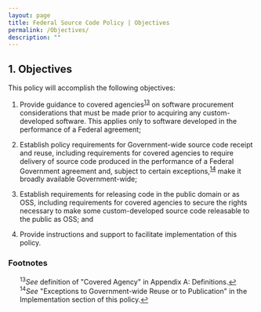 ```yaml
---
layout: page
title: Federal Source Code Policy | Objectives
permalink: /Objectives/
description: ""
---
```


## 1. Objectives

This policy will accomplish the following objectives:

1. Provide guidance to covered agencies<sup id="fnr13"><a href="#fn13">13</a></sup> on software procurement considerations that must be made prior to acquiring any custom-developed software. This applies only to software developed in the performance of a Federal agreement;

2. Establish policy requirements for Government-wide source code receipt and reuse, including requirements for covered agencies to require delivery of source code produced in the performance of a Federal Government agreement and, subject to certain exceptions,<sup id="fnr14"><a href="#fn14">14</a></sup> make it broadly available Government-wide;

3. Establish requirements for releasing code in the public domain or as OSS, including requirements for covered agencies to secure the rights necessary to make some custom-developed source code releasable to the public as OSS; and

4. Provide instructions and support to facilitate implementation of this policy.

### Footnotes

<ul style="list-style-type:none">

<li id="fn13"><sup>13</sup><em>See</em> definition of "Covered Agency" in Appendix A: Definitions.<a href="#fnr13">&#8617;</a></li>
<li id="fn14"><sup>14</sup><em>See</em> "Exceptions to Government-wide Reuse or to Publication" in the Implementation section of this policy.<a href="#fnr14">&#8617;</a></li>

</ul>
